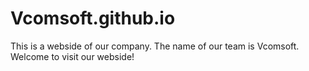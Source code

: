# Vcomsoft.github.io
This is a webside of our company.
The name of our team is Vcomsoft.
Welcome to visit our webside!
